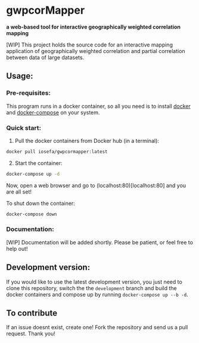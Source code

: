 # gwpcorMapper
__a web-based tool for interactive geographically weighted correlation mapping__

[WIP] This project holds the source code for an interactive mapping application
of geographically weighted correlation and partial correlation between data of
large datasets.

## Usage:

### Pre-requisites:
This program runs in a docker container, so all you need is to install
[docker](https://docs.docker.com/install/) and [docker-compose](https://docs.docker.com/compose/install/)
on your system.

### Quick start:

1. Pull the docker containers from Docker hub (in a terminal):

```bash 
docker pull iosefa/gwpcormapper:latest
```

2. Start the container: 
```bash
docker-compose up -d
```

Now, open a web browser and go to (localhost:80)[localhost:80] and you are all set!

To shut down the container:
```bash
docker-compose down
```

### Documentation:
[WIP] Documentation will be added shortly. Please be patient, or feel free to help out!

## Development version:

If you would like to use the latest development version, you just need to clone this repository, switch the the `development` branch
and build the docker containers and compose up by running `docker-compose up --b -d`.


## To contribute

If an issue doesnt exist, create one! Fork the repository and send us a pull request. Thank you!
